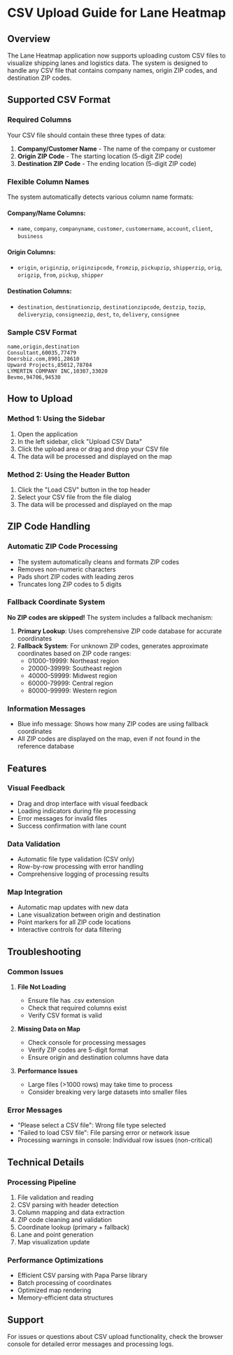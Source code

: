 # CSV Upload Guide for Lane Heatmap

## Overview
The Lane Heatmap application now supports uploading custom CSV files to visualize shipping lanes and logistics data. The system is designed to handle any CSV file that contains company names, origin ZIP codes, and destination ZIP codes.

## Supported CSV Format

### Required Columns
Your CSV file should contain these three types of data:

1. **Company/Customer Name** - The name of the company or customer
2. **Origin ZIP Code** - The starting location (5-digit ZIP code)
3. **Destination ZIP Code** - The ending location (5-digit ZIP code)

### Flexible Column Names
The system automatically detects various column name formats:

#### Company/Name Columns:
- `name`, `company`, `companyname`, `customer`, `customername`, `account`, `client`, `business`

#### Origin Columns:
- `origin`, `originzip`, `originzipcode`, `fromzip`, `pickupzip`, `shipperzip`, `orig`, `origzip`, `from`, `pickup`, `shipper`

#### Destination Columns:
- `destination`, `destinationzip`, `destinationzipcode`, `destzip`, `tozip`, `deliveryzip`, `consigneezip`, `dest`, `to`, `delivery`, `consignee`

### Sample CSV Format
```csv
name,origin,destination
Consultant,60035,77479
Doersbiz.com,8901,28610
Upward Projects,85012,78704
LYMERTIN COMPANY INC,10307,33020
Bevmo,94706,94530
```

## How to Upload

### Method 1: Using the Sidebar
1. Open the application
2. In the left sidebar, click "Upload CSV Data"
3. Click the upload area or drag and drop your CSV file
4. The data will be processed and displayed on the map

### Method 2: Using the Header Button
1. Click the "Load CSV" button in the top header
2. Select your CSV file from the file dialog
3. The data will be processed and displayed on the map

## ZIP Code Handling

### Automatic ZIP Code Processing
- The system automatically cleans and formats ZIP codes
- Removes non-numeric characters
- Pads short ZIP codes with leading zeros
- Truncates long ZIP codes to 5 digits

### Fallback Coordinate System
**No ZIP codes are skipped!** The system includes a fallback mechanism:

1. **Primary Lookup**: Uses comprehensive ZIP code database for accurate coordinates
2. **Fallback System**: For unknown ZIP codes, generates approximate coordinates based on ZIP code ranges:
   - 01000-19999: Northeast region
   - 20000-39999: Southeast region  
   - 40000-59999: Midwest region
   - 60000-79999: Central region
   - 80000-99999: Western region

### Information Messages
- Blue info message: Shows how many ZIP codes are using fallback coordinates
- All ZIP codes are displayed on the map, even if not found in the reference database

## Features

### Visual Feedback
- Drag and drop interface with visual feedback
- Loading indicators during file processing
- Error messages for invalid files
- Success confirmation with lane count

### Data Validation
- Automatic file type validation (CSV only)
- Row-by-row processing with error handling
- Comprehensive logging of processing results

### Map Integration
- Automatic map updates with new data
- Lane visualization between origin and destination
- Point markers for all ZIP code locations
- Interactive controls for data filtering

## Troubleshooting

### Common Issues

1. **File Not Loading**
   - Ensure file has .csv extension
   - Check that required columns exist
   - Verify CSV format is valid

2. **Missing Data on Map**
   - Check console for processing messages
   - Verify ZIP codes are 5-digit format
   - Ensure origin and destination columns have data

3. **Performance Issues**
   - Large files (>1000 rows) may take time to process
   - Consider breaking very large datasets into smaller files

### Error Messages
- "Please select a CSV file": Wrong file type selected
- "Failed to load CSV file": File parsing error or network issue
- Processing warnings in console: Individual row issues (non-critical)

## Technical Details

### Processing Pipeline
1. File validation and reading
2. CSV parsing with header detection
3. Column mapping and data extraction
4. ZIP code cleaning and validation
5. Coordinate lookup (primary + fallback)
6. Lane and point generation
7. Map visualization update

### Performance Optimizations
- Efficient CSV parsing with Papa Parse library
- Batch processing of coordinates
- Optimized map rendering
- Memory-efficient data structures

## Support
For issues or questions about CSV upload functionality, check the browser console for detailed error messages and processing logs.
